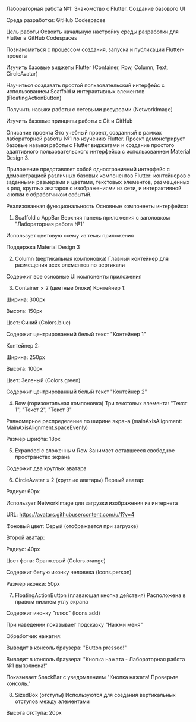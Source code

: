 Лабораторная работа №1: Знакомство с Flutter. Создание базового UI

Среда разработки: GitHub Codespaces

Цель работы
Освоить начальную настройку среды разработки для Flutter в GitHub Codespaces

Познакомиться с процессом создания, запуска и публикации Flutter-проекта

Изучить базовые виджеты Flutter (Container, Row, Column, Text, CircleAvatar)

Научиться создавать простой пользовательский интерфейс с использованием Scaffold и интерактивных элементов (FloatingActionButton)

Получить навыки работы с сетевыми ресурсами (NetworkImage)

Изучить базовые принципы работы с Git и GitHub

Описание проекта
Это учебный проект, созданный в рамках лабораторной работы №1 по изучению Flutter. Проект демонстрирует базовые навыки работы с Flutter виджетами и создание простого адаптивного пользовательского интерфейса с использованием Material Design 3.

Приложение представляет собой одностраничный интерфейс с демонстрацией различных базовых компонентов Flutter: контейнеров с заданными размерами и цветами, текстовых элементов, размещенных в ряд, круглых аватаров с изображениями из сети, и интерактивной кнопки с обработчиком событий.

Реализованная функциональность
Основные компоненты интерфейса:
1. Scaffold с AppBar
Верхняя панель приложения с заголовком "Лабораторная работа №1"

Использует цветовую схему из темы приложения

Поддержка Material Design 3

2. Column (вертикальная компоновка)
Главный контейнер для размещения всех элементов по вертикали

Содержит все основные UI компоненты приложения

3. Container × 2 (цветные блоки)
Контейнер 1:

Ширина: 300px

Высота: 150px

Цвет: Синий (Colors.blue)

Содержит центрированный белый текст "Контейнер 1"

Контейнер 2:

Ширина: 250px

Высота: 100px

Цвет: Зеленый (Colors.green)

Содержит центрированный белый текст "Контейнер 2"

4. Row (горизонтальная компоновка)
Три текстовых элемента: "Текст 1", "Текст 2", "Текст 3"

Равномерное распределение по ширине экрана (mainAxisAlignment: MainAxisAlignment.spaceEvenly)

Размер шрифта: 18px

5. Expanded с вложенным Row
Занимает оставшееся свободное пространство экрана

Содержит два круглых аватара

6. CircleAvatar × 2 (круглые аватары)
Первый аватар:

Радиус: 60px

Использует NetworkImage для загрузки изображения из интернета

URL: https://avatars.githubusercontent.com/u/1?v=4

Фоновый цвет: Серый (отображается при загрузке)

Второй аватар:

Радиус: 40px

Цвет фона: Оранжевый (Colors.orange)

Содержит белую иконку человека (Icons.person)

Размер иконки: 50px

7. FloatingActionButton (плавающая кнопка действия)
Расположена в правом нижнем углу экрана

Содержит иконку "плюс" (Icons.add)

При наведении показывает подсказку "Нажми меня"

Обработчик нажатия:

Выводит в консоль браузера: "Button pressed!"

Выводит в консоль браузера: "Кнопка нажата - Лабораторная работа №1 выполнена!"

Показывает SnackBar с уведомлением "Кнопка нажата! Проверьте консоль."

8. SizedBox (отступы)
Используются для создания вертикальных отступов между элементами

Высота отступа: 20px

